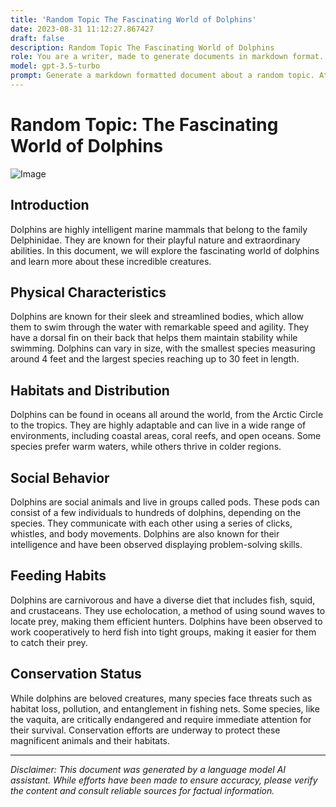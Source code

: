 ```yaml
---
title: 'Random Topic The Fascinating World of Dolphins'
date: 2023-08-31 11:12:27.867427
draft: false
description: Random Topic The Fascinating World of Dolphins
role: You are a writer, made to generate documents in markdown format. It is very important that all of the documents you generate are in valid markdown format.
model: gpt-3.5-turbo
prompt: Generate a markdown formatted document about a random topic. At the bottom, include a disclaimer explaining that the document was generated by you. The first line of the document should be the title. Make sure that the entire document is in proper markdown format, using a mix of various tags to make the document visually appealing.
---
```


# Random Topic: The Fascinating World of Dolphins

![Image](https://www.example.com/dolphin.jpg)

## Introduction

Dolphins are highly intelligent marine mammals that belong to the family Delphinidae. They are known for their playful nature and extraordinary abilities. In this document, we will explore the fascinating world of dolphins and learn more about these incredible creatures.

## Physical Characteristics

Dolphins are known for their sleek and streamlined bodies, which allow them to swim through the water with remarkable speed and agility. They have a dorsal fin on their back that helps them maintain stability while swimming. Dolphins can vary in size, with the smallest species measuring around 4 feet and the largest species reaching up to 30 feet in length.

## Habitats and Distribution

Dolphins can be found in oceans all around the world, from the Arctic Circle to the tropics. They are highly adaptable and can live in a wide range of environments, including coastal areas, coral reefs, and open oceans. Some species prefer warm waters, while others thrive in colder regions.

## Social Behavior

Dolphins are social animals and live in groups called pods. These pods can consist of a few individuals to hundreds of dolphins, depending on the species. They communicate with each other using a series of clicks, whistles, and body movements. Dolphins are also known for their intelligence and have been observed displaying problem-solving skills.

## Feeding Habits

Dolphins are carnivorous and have a diverse diet that includes fish, squid, and crustaceans. They use echolocation, a method of using sound waves to locate prey, making them efficient hunters. Dolphins have been observed to work cooperatively to herd fish into tight groups, making it easier for them to catch their prey.

## Conservation Status

While dolphins are beloved creatures, many species face threats such as habitat loss, pollution, and entanglement in fishing nets. Some species, like the vaquita, are critically endangered and require immediate attention for their survival. Conservation efforts are underway to protect these magnificent animals and their habitats.

---

*Disclaimer: This document was generated by a language model AI assistant. While efforts have been made to ensure accuracy, please verify the content and consult reliable sources for factual information.*

